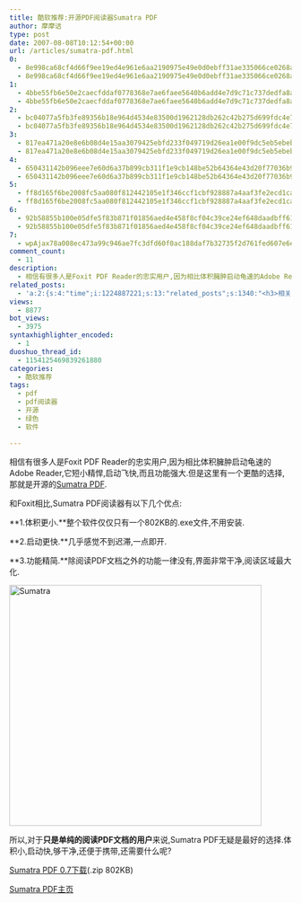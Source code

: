 ```yaml
---
title: 酷软推荐:开源PDF阅读器Sumatra PDF
author: 摩摩诘
type: post
date: 2007-08-08T10:12:54+00:00
url: /articles/sumatra-pdf.html
0:
  - 8e998ca68cf4d66f9ee19ed4e961e6aa2190975e49e0d0ebff31ae335066ce0268ad933540e84e40d645f7ff6d97ec3d
  - 8e998ca68cf4d66f9ee19ed4e961e6aa2190975e49e0d0ebff31ae335066ce0268ad933540e84e40d645f7ff6d97ec3d
1:
  - 4bbe55fb6e50e2caecfddaf0778368e7ae6faee5640b6add4e7d9c71c737dedfa8ab90e3a91abf2b4b97ad5bff4ac4bf
  - 4bbe55fb6e50e2caecfddaf0778368e7ae6faee5640b6add4e7d9c71c737dedfa8ab90e3a91abf2b4b97ad5bff4ac4bf
2:
  - bc04077a5fb3fe89356b18e964d4534e83500d1962128db262c42b275d699fdc4e78246dd684066739fc9d2b6fd8dbe2
  - bc04077a5fb3fe89356b18e964d4534e83500d1962128db262c42b275d699fdc4e78246dd684066739fc9d2b6fd8dbe2
3:
  - 817ea471a20e8e6b08d4e15aa3079425ebfd233f049719d26ea1e00f9dc5eb5ebeb6a9858dd901030aefd16a43e63304
  - 817ea471a20e8e6b08d4e15aa3079425ebfd233f049719d26ea1e00f9dc5eb5ebeb6a9858dd901030aefd16a43e63304
4:
  - 650431142b096eee7e60d6a37b899cb311f1e9cb148be52b64364e43d20f77036b9591ab1b3e4a47928fe4c4d4267e4e
  - 650431142b096eee7e60d6a37b899cb311f1e9cb148be52b64364e43d20f77036b9591ab1b3e4a47928fe4c4d4267e4e
5:
  - ff8d165f6be2008fc5aa080f812442105e1f346ccf1cbf928887a4aaf3fe2ecd1cae671a81f418d557c1629192b7d45f
  - ff8d165f6be2008fc5aa080f812442105e1f346ccf1cbf928887a4aaf3fe2ecd1cae671a81f418d557c1629192b7d45f
6:
  - 92b58855b100e05dfe5f83b871f01856aed4e458f8cf04c39ce24ef648daadbff618131a3dc3b1e8bd821100f4deff18
  - 92b58855b100e05dfe5f83b871f01856aed4e458f8cf04c39ce24ef648daadbff618131a3dc3b1e8bd821100f4deff18
7:
  - wpAjax78a008ec473a99c946ae7fc3dfd60f0ac188daf7b32735f2d761fed607e6e1cc89e69dd4321cd0c4bb59f36539f87761
comment_count:
  - 11
description:
  - 相信有很多人是Foxit PDF Reader的忠实用户,因为相比体积臃肿启动龟速的Adobe Reader,它短小精悍,启动飞快,而且功能强大.但是这里有一个更酷的选择,那就是开源的Sumatra PDF.
related_posts:
  - 'a:2:{s:4:"time";i:1224887221;s:13:"related_posts";s:1340:"<h3>相关日志</h3><ul class="related_post"><li><a href="http://www.digglife.cn/articles/convert-powerpoint-flash.html" title="免费将Powerpoint转换为Flash">免费将Powerpoint转换为Flash</a></li><li><a href="http://www.digglife.cn/articles/free-clipboard-manager-clipx.html" title="小巧的Windows剪切板管理器:ClipX">小巧的Windows剪切板管理器:ClipX</a></li><li><a href="http://www.digglife.cn/articles/registry-searcher-editor-regscanner.html" title="免费好用的Windows注册表搜索编辑工具RegScanner">免费好用的Windows注册表搜索编辑工具RegScanner</a></li><li><a href="http://www.digglife.cn/articles/freeware-burner.html" title="7款替代Nero的免费CD/DVD刻录软件下载">7款替代Nero的免费CD/DVD刻录软件下载</a></li><li><a href="http://www.digglife.cn/articles/faster-copy-windows.html" title="加快Windows下的文件复制速度:TeraCopy">加快Windows下的文件复制速度:TeraCopy</a></li><li><a href="http://www.digglife.cn/articles/ppc-freeware-download.html" title="PPC,Windows Mobile手机免费软件下载网站:PPC Freeware">PPC,Windows Mobile手机免费软件下载网站:PPC Freeware</a></li><li><a href="http://www.digglife.cn/articles/task-killer.html" title="Task Killer:快速结束Windows进程">Task Killer:快速结束Windows进程</a></li></ul>";}'
views:
  - 8877
bot_views:
  - 3975
syntaxhighlighter_encoded:
  - 1
duoshuo_thread_id:
  - 1154125469839261880
categories:
  - 酷软推荐
tags:
  - pdf
  - pdf阅读器
  - 开源
  - 绿色
  - 软件

---
```

相信有很多人是Foxit PDF Reader的忠实用户,因为相比体积臃肿启动龟速的Adobe Reader,它短小精悍,启动飞快,而且功能强大.但是这里有一个更酷的选择,那就是开源的<a href="http://blog.kowalczyk.info/software/sumatrapdf/" target="_blank">Sumatra PDF</a>.

和Foxit相比,Sumatra PDF阅读器有以下几个优点:

**1.体积更小.**整个软件仅仅只有一个802KB的.exe文件,不用安装.

**2.启动更快.**几乎感觉不到迟滞,一点即开.

**3.功能精简.**除阅读PDF文档之外的功能一律没有,界面非常干净,阅读区域最大化.

<!--more-->

[<img src="http://digglife.qiniudn.com/wp-content/uploads/3/379/2007/08/sumatra-thumb.png" alt="Sumatra" width="450" height="429" />][1]

所以,对于**只是单纯的阅读PDF文档的用户**来说,Sumatra PDF无疑是最好的选择.体积小,启动快,够干净,还便于携带,还需要什么呢?

<a href="http://fastdl.org/SumatraPDF-0.7.zip" target="_blank">Sumatra PDF 0.7下载</a>(.zip 802KB)

<a href="http://blog.kowalczyk.info/software/sumatrapdf/" target="_blank">Sumatra PDF主页</a>

 [1]: https://www.digglife.net/wp-content/uploads/3/379/2007/08/sumatra.png